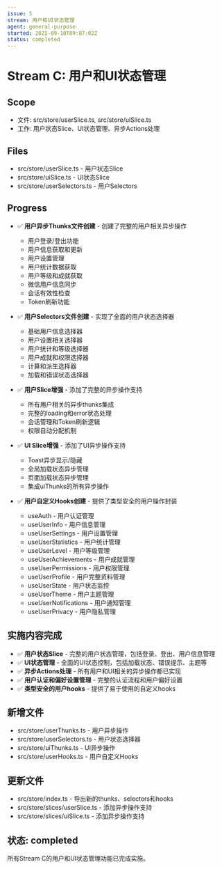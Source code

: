 ```yaml
---
issue: 5
stream: 用户和UI状态管理
agent: general-purpose
started: 2025-09-10T09:07:02Z
status: completed
---
```


# Stream C: 用户和UI状态管理

## Scope
- 文件: src/store/userSlice.ts, src/store/uiSlice.ts
- 工作: 用户状态Slice、UI状态管理、异步Actions处理

## Files
- src/store/userSlice.ts - 用户状态Slice
- src/store/uiSlice.ts - UI状态Slice
- src/store/userSelectors.ts - 用户Selectors

## Progress
- ✅ **用户异步Thunks文件创建** - 创建了完整的用户相关异步操作
  - 用户登录/登出功能
  - 用户信息获取和更新
  - 用户设置管理
  - 用户统计数据获取
  - 用户等级和成就获取
  - 微信用户信息同步
  - 会话有效性检查
  - Token刷新功能

- ✅ **用户Selectors文件创建** - 实现了全面的用户状态选择器
  - 基础用户信息选择器
  - 用户设置相关选择器
  - 用户统计和等级选择器
  - 用户成就和权限选择器
  - 计算和派生选择器
  - 加载和错误状态选择器

- ✅ **用户Slice增强** - 添加了完整的异步操作支持
  - 所有用户相关的异步thunks集成
  - 完整的loading和error状态处理
  - 会话管理和Token刷新逻辑
  - 权限自动分配机制

- ✅ **UI Slice增强** - 添加了UI异步操作支持
  - Toast异步显示/隐藏
  - 全局加载状态异步管理
  - 页面加载状态异步管理
  - 集成uiThunks的所有异步操作

- ✅ **用户自定义Hooks创建** - 提供了类型安全的用户操作封装
  - useAuth - 用户认证管理
  - useUserInfo - 用户信息管理
  - useUserSettings - 用户设置管理
  - useUserStatistics - 用户统计管理
  - useUserLevel - 用户等级管理
  - useUserAchievements - 用户成就管理
  - useUserPermissions - 用户权限管理
  - useUserProfile - 用户完整资料管理
  - useUserState - 用户状态监控
  - useUserTheme - 用户主题管理
  - useUserNotifications - 用户通知管理
  - useUserPrivacy - 用户隐私管理

## 实施内容完成
- ✅ **用户状态Slice** - 完整的用户状态管理，包括登录、登出、用户信息管理
- ✅ **UI状态管理** - 全面的UI状态控制，包括加载状态、错误提示、主题等
- ✅ **异步Actions处理** - 所有用户和UI相关的异步操作都已实现
- ✅ **用户认证和偏好设置管理** - 完整的认证流程和用户偏好设置
- ✅ **类型安全的用户hooks** - 提供了易于使用的自定义hooks

## 新增文件
- src/store/userThunks.ts - 用户异步操作
- src/store/userSelectors.ts - 用户状态选择器
- src/store/uiThunks.ts - UI异步操作
- src/store/userHooks.ts - 用户自定义Hooks

## 更新文件
- src/store/index.ts - 导出新的thunks、selectors和hooks
- src/store/slices/userSlice.ts - 添加异步操作支持
- src/store/slices/uiSlice.ts - 添加异步操作支持

## 状态: completed
所有Stream C的用户和UI状态管理功能已完成实施。
